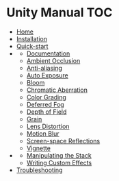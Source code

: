 Unity Manual TOC
================

 - [Home](index.md)
 - [Installation](Installation.md)
 - [Quick-start](Quick-Start.md)
 - []()
	 - [Documentation](Documentation.md)
	 - [Ambient Occlusion](Ambient-Occlusion.md)
	 - [Anti-aliasing](Anti-aliasing.md)
	 - [Auto Exposure](Auto-Exposure.md)
	 - [Bloom](Bloom.md)
	 - [Chromatic Aberration](Chromatic-Aberration.md)
	 - [Color Grading](Color-Grading.md)
	 - [Deferred Fog](Deferred-Fog.md)
	 - [Depth of Field](Depth-of-Field.md)
	 - [Grain](Grain.md)
	 - [Lens Distortion](Lens-Distortion.md)
	 - [Motion Blur](Motion-Blur.md)
	 - [Screen-space Reflections](Screen-space-Reflections.md)
	 - [Vignette](Vignette.md)
 - []()
	 - [Manipulating the Stack](Manipulating-the-Stack.md)
	 - [Writing Custom Effects](Writing-Custom-Effects.md)
 - [Troubleshooting](Troubleshooting.md)

